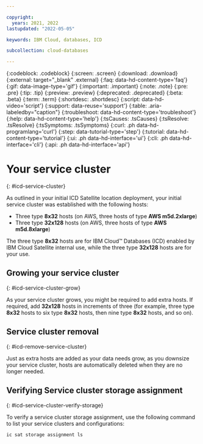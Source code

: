 ```yaml
---

copyright:
  years: 2021, 2022
lastupdated: "2022-05-05"

keywords: IBM Cloud, databases, ICD

subcollection: cloud-databases

---
```


{:codeblock: .codeblock}
{:screen: .screen}
{:download: .download}
{:external: target="_blank" .external}
{:faq: data-hd-content-type='faq'}
{:gif: data-image-type='gif'}
{:important: .important}
{:note: .note}
{:pre: .pre}
{:tip: .tip}
{:preview: .preview}
{:deprecated: .deprecated}
{:beta: .beta}
{:term: .term}
{:shortdesc: .shortdesc}
{:script: data-hd-video='script'}
{:support: data-reuse='support'}
{:table: .aria-labeledby="caption"}
{:troubleshoot: data-hd-content-type='troubleshoot'}
{:help: data-hd-content-type='help'}
{:tsCauses: .tsCauses}
{:tsResolve: .tsResolve}
{:tsSymptoms: .tsSymptoms}
{:curl: .ph data-hd-programlang='curl'}
{:step: data-tutorial-type='step'}
{:tutorial: data-hd-content-type='tutorial'}
{:ui: .ph data-hd-interface='ui'}
{:cli: .ph data-hd-interface='cli'}
{:api: .ph data-hd-interface='api'}

# Your service cluster
{: #icd-service-cluster}

As outlined in your initial ICD Satellite location deployment, your initial service cluster was established with the following hosts:

- Three type **8x32** hosts (on AWS, three hosts of type **AWS m5d.2xlarge**)
- Three type **32x128** hosts (on AWS, three hosts of type **AWS m5d.8xlarge**)

The three type **8x32** hosts are for IBM Cloud™ Databases (ICD) enabled by IBM Cloud Satellite internal use, while the three type **32x128** hosts are for your use.

## Growing your service cluster
{: #icd-service-cluster-grow}

As your service cluster grows, you might be required to add extra hosts. If required, add **32x128** hosts in increments of three (for example, three type **8x32** hosts to six type **8x32** hosts, then nine type **8x32** hosts, and so on).

## Service cluster removal
{: #icd-remove-service-cluster}

Just as extra hosts are added as your data needs grow, as you downsize your service cluster, hosts are automatically deleted when they are no longer needed.

## Verifying Service cluster storage assignment
{: #icd-service-cluster-verify-storage}

To verify a service cluster storage assignment, use the following command to list your service clusters and configurations:

```sh
ic sat storage assignment ls
```

